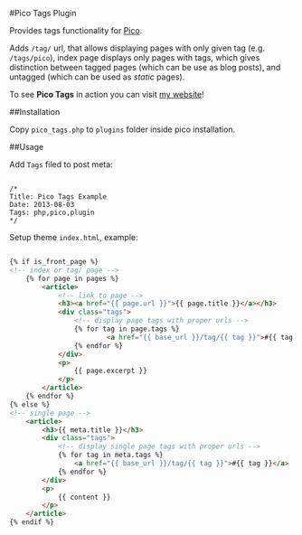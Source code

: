 #Pico Tags Plugin

Provides tags functionality for [Pico](http://pico.dev7studios.com).

Adds `/tag/` url, that allows displaying pages with only given tag (e.g. `/tags/pico`), index page displays only pages with tags, which gives distinction between tagged pages (which can be use as blog posts), and untagged (which can be used as *static* pages).

To see **Pico Tags** in action you can visit [my website](http://treesmovethemost.com)!

##Installation

Copy `pico_tags.php` to `plugins` folder inside pico installation.

##Usage

Add `Tags` filed to post meta:

```

/*
Title: Pico Tags Example
Date: 2013-08-03
Tags: php,pico,plugin
*/

```

Setup theme `index.html`, example:

```html

{% if is_front_page %}
<!-- index or tag/ page -->
	{% for page in pages %}
		<article>
			<!-- link to page -->
			<h3><a href="{{ page.url }}">{{ page.title }}</a></h3>
			<div class="tags">
				<!-- display page tags with proper urls -->
				{% for tag in page.tags %}
						<a href="{{ base_url }}/tag/{{ tag }}">#{{ tag }}</a>
				{% endfor %}
			</div>
			<p>
				{{ page.excerpt }}
			</p>
		</article>
	{% endfor %}
{% else %}
<!-- single page -->
	<article>				
		<h3>{{ meta.title }}</h3>
		<div class="tags">
			<!-- display single page tags with proper urls -->
			{% for tag in meta.tags %}
				<a href="{{ base_url }}/tag/{{ tag }}">#{{ tag }}</a>
			{% endfor %}
		</div>
		<p>
			{{ content }}
		</p>
	</article>
{% endif %}

```
